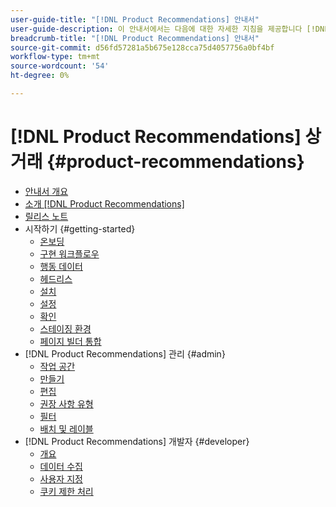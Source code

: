 ```yaml
---
user-guide-title: "[!DNL Product Recommendations] 안내서"
user-guide-description: 이 안내서에서는 다음에 대한 자세한 지침을 제공합니다 [!DNL Product Recommendations] Adobe Commerce에서 가져옵니다.
breadcrumb-title: "[!DNL Product Recommendations] 안내서"
source-git-commit: d56fd57281a5b675e128cca75d4057756a0bf4bf
workflow-type: tm+mt
source-wordcount: '54'
ht-degree: 0%

---
```


# [!DNL Product Recommendations] 상거래 {#product-recommendations}

- [안내서 개요](guide-overview.md)
- [소개 [!DNL Product Recommendations]](overview.md)
- [릴리스 노트](release-notes.md)
- 시작하기 {#getting-started}
   - [온보딩](onboarding.md)
   - [구현 워크플로우](implementation-workflow.md)
   - [행동 데이터](behavioral-data.md)
   - [헤드리스](headless.md)
   - [설치](install-configure.md)
   - [설정](settings.md)
   - [확인](verify.md)
   - [스테이징 환경](staging-environment.md)
   - [페이지 빌더 통합](page-builder.md)
- [!DNL Product Recommendations] 관리 {#admin}
   - [작업 공간](workspace.md)
   - [만들기](create.md)
   - [편집](edit.md)
   - [권장 사항 유형](type.md)
   - [필터](filters.md)
   - [배치 및 레이블](placement.md)
- [!DNL Product Recommendations] 개발자 {#developer}
   - [개요](development-overview.md)
   - [데이터 수집](events.md)
   - [사용자 지정](customize.md)
   - [쿠키 제한 처리](setting-cookie.md)
